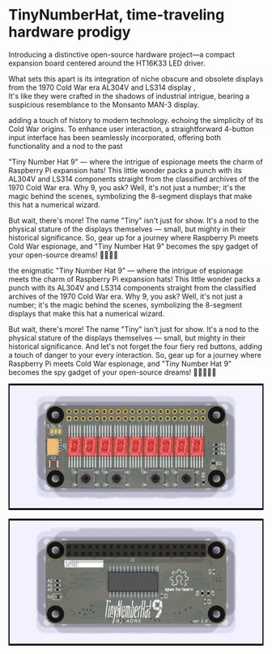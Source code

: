 # TinyNumberHat,  time-traveling hardware prodigy 

Introducing a distinctive open-source hardware project—a compact expansion board centered around the HT16K33 LED driver.

 What sets this apart is its integration of niche obscure and obsolete displays  from the 1970 Cold War era AL304V and LS314 display ,  
 It's like they were crafted in the shadows of industrial intrigue, bearing a suspicious resemblance to the Monsanto MAN-3 display. 

adding a touch of history to modern technology.
echoing the simplicity of its Cold War origins. To enhance user interaction, a straightforward 4-button input interface has been seamlessly incorporated, offering both functionality and a nod to the past



"Tiny Number Hat 9" — where the intrigue of espionage meets the charm of Raspberry Pi expansion hats! This little wonder packs a punch with its AL304V and LS314 components straight from the classified archives of the 1970 Cold War era. Why 9, you ask? Well, it's not just a number; it's the magic behind the scenes, symbolizing the 8-segment displays that make this hat a numerical wizard.

But wait, there's more! The name "Tiny" isn't just for show. It's a nod to the physical stature of the displays themselves — small, but mighty in their historical significance. So, gear up for a journey where Raspberry Pi meets Cold War espionage, and "Tiny Number Hat 9" becomes the spy gadget of your open-source dreams! 🎩🕵️‍♂️✨


 the enigmatic "Tiny Number Hat 9" — where the intrigue of espionage meets the charm of Raspberry Pi expansion hats! This little wonder packs a punch with its AL304V and LS314 components straight from the classified archives of the 1970 Cold War era. Why 9, you ask? Well, it's not just a number; it's the magic behind the scenes, symbolizing the 8-segment displays that make this hat a numerical wizard.

But wait, there's more! The name "Tiny" isn't just for show. It's a nod to the physical stature of the displays themselves — small, but mighty in their historical significance. And let's not forget the four fiery red buttons, adding a touch of danger to your every interaction. So, gear up for a journey where Raspberry Pi meets Cold War espionage, and "Tiny Number Hat 9" becomes the spy gadget of your open-source dreams! 🎩🕵️‍♂️🔴✨


![Alt text](TinyNumberHat_front.png)

![Alt text](TinyNumberHat_back.png)

